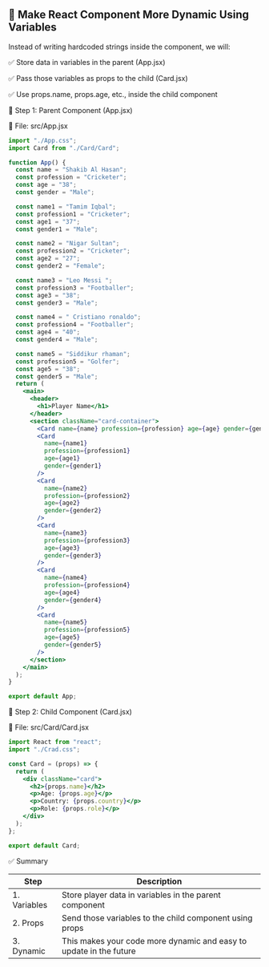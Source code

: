 ## 🧠 Make React Component More Dynamic Using Variables

Instead of writing hardcoded strings inside the component, we will:

✅ Store data in variables in the parent (App.jsx)

✅ Pass those variables as props to the child (Card.jsx)

✅ Use props.name, props.age, etc., inside the child component

🔧 Step 1: Parent Component (App.jsx)

📁 File: src/App.jsx

```jsx
import "./App.css";
import Card from "./Card/Card";

function App() {
  const name = "Shakib Al Hasan";
  const profession = "Cricketer";
  const age = "38";
  const gender = "Male";

  const name1 = "Tamim Iqbal";
  const profession1 = "Cricketer";
  const age1 = "37";
  const gender1 = "Male";

  const name2 = "Nigar Sultan";
  const profession2 = "Cricketer";
  const age2 = "27";
  const gender2 = "Female";

  const name3 = "Leo Messi ";
  const profession3 = "Footballer";
  const age3 = "38";
  const gender3 = "Male";

  const name4 = " Cristiano ronaldo";
  const profession4 = "Footballer";
  const age4 = "40";
  const gender4 = "Male";

  const name5 = "Siddikur rhaman";
  const profession5 = "Golfer";
  const age5 = "38";
  const gender5 = "Male";
  return (
    <main>
      <header>
        <h1>Player Name</h1>
      </header>
      <section className="card-container">
        <Card name={name} profession={profession} age={age} gender={gender} />
        <Card
          name={name1}
          profession={profession1}
          age={age1}
          gender={gender1}
        />
        <Card
          name={name2}
          profession={profession2}
          age={age2}
          gender={gender2}
        />
        <Card
          name={name3}
          profession={profession3}
          age={age3}
          gender={gender3}
        />
        <Card
          name={name4}
          profession={profession4}
          age={age4}
          gender={gender4}
        />
        <Card
          name={name5}
          profession={profession5}
          age={age5}
          gender={gender5}
        />
      </section>
    </main>
  );
}

export default App;
```

🔧 Step 2: Child Component (Card.jsx)

📁 File: src/Card/Card.jsx

```jsx
import React from "react";
import "./Crad.css";

const Card = (props) => {
  return (
    <div className="card">
      <h2>{props.name}</h2>
      <p>Age: {props.age}</p>
      <p>Country: {props.country}</p>
      <p>Role: {props.role}</p>
    </div>
  );
};

export default Card;
```

✅ Summary

| Step | Description |
| ------------ | ------------------------------------------------------------------ |
| 1. Variables | Store player data in variables in the parent component |
| 2. Props | Send those variables to the child component using props |
| 3. Dynamic | This makes your code more dynamic and easy to update in the future |
